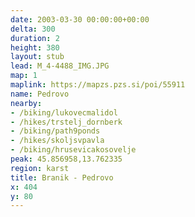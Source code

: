```yaml
---
date: 2003-03-30 00:00:00+00:00
delta: 300
duration: 2
height: 380
layout: stub
lead: M_4-4488_IMG.JPG
map: 1
maplink: https://mapzs.pzs.si/poi/55911
name: Pedrovo
nearby:
- /biking/lukovecmalidol
- /hikes/trstelj_dornberk
- /biking/path9ponds
- /hikes/skoljsvpavla
- /biking/hrusevicakosovelje
peak: 45.856958,13.762335
region: karst
title: Branik - Pedrovo
x: 404
y: 80
---
```

